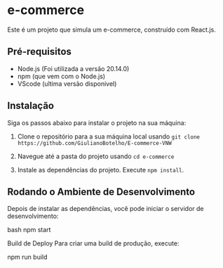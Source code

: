 # e-commerce

Este é um projeto que simula um e-commerce, construído com React.js.

## Pré-requisitos

- Node.js (Foi utilizada a versão 20.14.0)
- npm (que vem com o Node.js)
- VScode (ultima versão disponivel)
## Instalação

Siga os passos abaixo para instalar o projeto na sua máquina:

1. Clone o repositório para a sua máquina local usando `git clone https://github.com/GiulianoBotelho/E-commerce-VNW`

2. Navegue até a pasta do projeto usando `cd e-commerce`

3. Instale as dependências do projeto. Execute `npm install`.

## Rodando o Ambiente de Desenvolvimento

Depois de instalar as dependências, você pode iniciar o servidor de desenvolvimento:

bash
npm start

Build de Deploy
Para criar uma build de produção, execute:

npm run build
